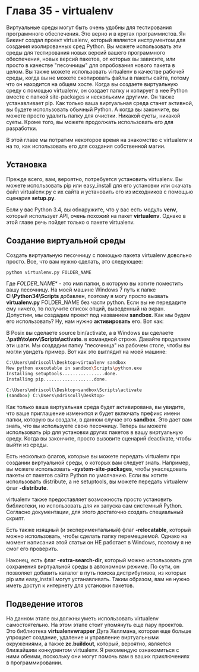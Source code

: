 # Глава 35 - virtualenv

Виртуальные среды могут быть очень удобны для тестирования программного обеспечения. Это верно и в кругах программистов. Ян Бикинг создал проект virtualenv, который является инструментом для создания изолированных сред Python. Вы можете использовать эти среды для тестирования новых версий вашего программного обеспечения, новых версий пакетов, от которых вы зависите, или просто в качестве "песочницы" для опробования нового пакета в целом. Вы также можете использовать virtualenv в качестве рабочей среды, когда вы не можете скопировать файлы в пакеты сайта, потому что он находится на общем хосте. Когда вы создаете виртуальную среду с помощью virtualenv, он создает папку и копирует в нее Python вместе с папкой site-packages и несколькими другими. Он также устанавливает pip. Как только ваша виртуальная среда станет активной, вы будете использовать обычный Python. А когда вы закончите, вы можете просто удалить папку для очистки. Никакой суеты, никакой суеты. Кроме того, вы можете продолжать использовать его для разработки.

В этой главе мы потратим некоторое время на знакомство с virtualenv и на то, как использовать его для создания собственной магии.

## Установка

Прежде всего, вам, вероятно, потребуется установить virtualenv. Вы можете использовать pip или easy_install для его установки или скачать файл virtualenv.py с их сайта и установить его из исходников с помощью сценария **setup.py**.

Если у вас Python 3.4, вы обнаружите, что у вас есть модуль **venv**, который использует API, очень похожий на пакет **virtualenv**. Однако в этой главе речь пойдет только о пакете virtualenv.

## Создание виртуальной среды

Создать виртуальную песочницу с помощью пакета virtualenv довольно просто. Все, что вам нужно сделать, это следующее:

```sh
python virtualenv.py FOLDER_NAME
```

Где *FOLDER_NAME** - это имя папки, в которую вы хотите поместить вашу песочницу. На моей машине Windows 7 путь к папке **C:\Python34\Scripts** добавлен, поэтому я могу просто вызвать **virtualenv.py** FOLDER_NAME без части python. Если вы не передадите ему ничего, то получите список опций, выведенный на экран. Допустим, мы создадим проект под названием **sandbox**. Как мы будем его использовать? Ну, нам нужно **активировать** его. Вот как:

В Posix вы сделаете source bin/activate, а в Windows вы сделаете **.\path\to\env\Scripts\activate**. в командной строке. Давайте проделаем эти шаги. Мы создадим папку "песочница" на рабочем столе, чтобы вы могли увидеть пример. Вот как это выглядит на моей машине:

```sh
C:\Users\mdriscoll\Desktop>virtualenv sandbox
New python executable in sandbox\Scripts\python.exe
Installing setuptools................done.
Installing pip...................done.

C:\Users\mdriscoll\Desktop>sandbox\Scripts\activate
(sandbox) C:\Users\mdriscoll\Desktop>
```
Как только ваша виртуальная среда будет активирована, вы увидите, что ваше приглашение изменится и будет включать префикс имени папки, которую вы создали, в данном случае это **sandbox**. Это дает вам знать, что вы используете свою песочницу. Теперь вы можете использовать pip для установки других пакетов в вашу виртуальную среду. Когда вы закончите, просто вызовите сценарий deactivate, чтобы выйти из среды.

Есть несколько флагов, которые вы можете передать virtualenv при создании виртуальной среды, о которых вам следует знать. Например, вы можете использовать **-system-site-packages**, чтобы унаследовать пакеты от пакетов сайта Python по умолчанию. Если вы хотите использовать distribute, а не setuptools, вы можете передать virtualenv флаг **-distribute**.

virtualenv также предоставляет возможность просто установить библиотеки, но использовать для их запуска сам системный Python. Согласно документации, для этого достаточно создать специальный скрипт.

Есть также изящный (и экспериментальный) флаг **-relocatable**, который можно использовать, чтобы сделать папку перемещаемой. Однако на момент написания этой статьи он НЕ работает в Windows, поэтому я не смог его проверить.

Наконец, есть флаг **-extra-search-dir**, который можно использовать для сохранения виртуальной среды в автономном режиме. По сути, он позволяет добавить каталог в путь поиска дистрибутивов, из которых pip или easy_install могут устанавливать. Таким образом, вам не нужно иметь доступ к интернету для установки пакетов.

## Подведение итогов

На данном этапе вы должны уметь использовать virtualenv самостоятельно. На этом этапе стоит упомянуть еще пару проектов. Это библиотека **virtualenvwrapper** Дуга Хеллмана, которая еще больше упрощает создание, удаление и управление виртуальными окружениями, а также **zc.buildout**, который, вероятно, является ближайшим конкурентом virtualenv. Я рекомендую ознакомиться с ними обеими, поскольку они могут помочь вам в ваших приключениях в программировании.
